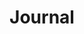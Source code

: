 ---
title: Journal
layout: "layouts/journal/journal-home.njk"
pagination:
  data: collections.journalEntries
  size: 2
---